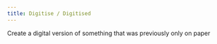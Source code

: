 ```yaml
---
title: Digitise / Digitised​
---
```

Create a digital version of something that was previously only on paper​